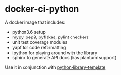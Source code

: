 # docker-ci-python

A docker image that includes:

- python3.6 setup
- mypy, pep8, pyflakes, pylint checkers
- unit test coverage modules
- yapf for code reformatting
- ipython for playing around with the library
- sphinx to generate API docs (has plantuml support)

Use it in conjunction with
[python-library-template](https://github.com/nephilim-solutions/python-library-template)
